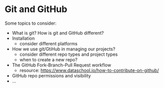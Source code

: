 # Git and GitHub

Some topics to consider:
- What is git? How is git and GitHub different?
- Installation
    - consider different platforms
- How we use git/GtiHub in managing our projects?
    - consider different repo types and project types
    - when to create a new repo?
- The GitHub Fork-Branch-Pull Request workflow
    - resource: https://www.dataschool.io/how-to-contribute-on-github/
- GitHub repo permissions and visibility
- ...
